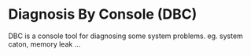 # Diagnosis By Console (DBC)

DBC is a console tool for diagnosing some system problems.
eg. system caton, memory leak ...
